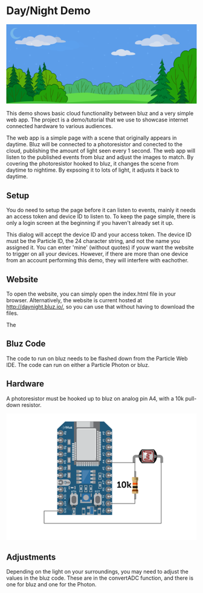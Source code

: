 <p align="center" >
<img src="http://bluz.io/static/img/logo.png" alt="" title="">
</p>

Day/Night Demo
==========

![alt tag](images/day_night.png)

This demo shows basic cloud functionality between bluz and a very simple web app. The project is a demo/tutorial that we use to showcase internet connected hardware to various audiences. 

The web app is a simple page with a scene that originally appears in daytime. Bluz will be connected to a photoresistor and conected to the cloud, publishing the amount of light seen every 1 second. The web app will listen to the published events from bluz and adjust the images to match. By covering the photoresistor hooked to bluz, it changes the scene from daytime to nightime. By expsoing it to lots of light, it adjusts it back to daytime.

## Setup
You do need to setup the page before it can listen to events, mainly it needs an access token and device ID to listen to. To keep the page simple, there is only a login screen at the beginning if you haven't already set it up.

This dialog will accept the device ID and your access token. The device ID must be the Particle ID, the 24 character string, and not the name you assigned it. You can enter 'mine' (without quotes) if youw want the website to trigger on all your devices. However, if there are more than one device from an account performing this demo, they will interfere with eachother.

## Website
To open the website, you can simply open the index.html file in your browser. Alternatively, the website is current hosted at http://daynight.bluz.io/, so you can use that without having to download the files.

The

## Bluz Code
The code to run on bluz needs to be flashed down from the Particle Web IDE. The code can run on either a Particle Photon or bluz.

## Hardware
A photoresistor must be hooked up to bluz on analog pin A4, with a 10k pull-down resistor.

![alt tag](images/schematic.png)

## Adjustments
Depending on the light on your surroundings, you may need to adjust the values in the bluz code. These are in the convertADC function, and there is one for bluz and one for the Photon.

